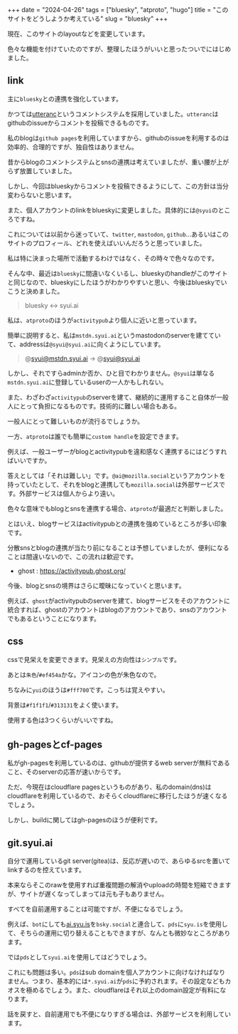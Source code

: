 +++
date = "2024-04-26"
tags = ["bluesky", "atproto", "hugo"]
title = "このサイトをどうしようか考えている"
slug = "bluesky"
+++

現在、このサイトのlayoutなどを変更しています。

色々な機能を付けていたのですが、整理したほうがいいと思ったついでにはじめました。

## link

主に`bluesky`との連携を強化しています。

かつては[utteranc](https://github.com/utterance/utterances)というコメントシステムを採用していました。`utteranc`はgithubのissueからコメントを投稿できるものです。

私のblogは`github pages`を利用していますから、githubのissueを利用するのは効率的、合理的ですが、独自性はありません。

昔からblogのコメントシステムとsnsの連携は考えていましたが、重い腰が上がらず放置していました。

しかし、今回はblueskyからコメントを投稿できるようにして、この方針は当分変わらないと思います。

また、個人アカウントのlinkをblueskyに変更しました。具体的には`@syui`のところですね。

これについては以前から迷っていて、`twitter`, `mastodon`, `github`...あるいはこのサイトのプロフィール、どれを使えばいいんだろうと思っていました。

私は特に決まった場所で活動するわけではなく、その時々で色々なのです。

そんな中、最近は`bluesky`に間違いなくいるし、blueskyのhandleがこのサイトと同じなので、blueskyにしたほうがわかりやすいと思い、今後はblueskyでいこうと決めました。

> bluesky ↔ syui.ai

私は、`atproto`のほうが`activitypub`より個人に近いと思っています。

簡単に説明すると、私は`mstdn.syui.ai`というmastodonのserverを建てていて、addressは`@syui@syui.ai`に向くようにしています。

> @syui@mstdn.syui.ai → @syui@syui.ai

しかし、それですらadminか否か、ひと目でわかりません。`@syui`は単なる`mstdn.syui.ai`に登録しているuserの一人かもしれない。

また、わざわざ`activitypub`のserverを建て、継続的に運用すること自体が一般人にとって負担になるものです。技術的に難しい場合もある。

一般人にとって難しいものが流行るでしょうか。

一方、`atproto`は誰でも簡単に`custom handle`を設定できます。

例えば、一般ユーザーがblogとactivitypubを違和感なく連携するにはどうすればいいですか。

答えとしては「それは難しい」です。`@ai@mozilla.social`というアカウントを持っていたとして、それをblogと連携しても`mozilla.social`は外部サービスです。外部サービスは個人からより遠い。

色々な意味でもblogとsnsを連携する場合、`atproto`が最適だと判断しました。

とはいえ、blogサービスはactivitypubとの連携を強めているところが多い印象です。

分散snsとblogの連携が当たり前になることは予想していましたが、便利になることは間違いないので、この流れは歓迎です。

- ghost : https://activitypub.ghost.org/

今後、blogとsnsの境界はさらに曖昧になっていくと思います。

例えば、`ghost`がactivitypubのserverを建て、blogサービスをそのアカウントに統合すれば、ghostのアカウントはblogのアカウントであり、snsのアカウントでもあるということになります。

## css

cssで見栄えを変更できます。見栄えの方向性は`シンプル`です。

あとは`朱色`/`#ef454a`かな。アイコンの色が朱色なので。

ちなみに`yui`のほうは`#fff700`です。こっちは覚えやすい。

背景は`#f1f1f1`/`#313131`をよく使います。

使用する色は3つくらいがいいですね。

## gh-pagesとcf-pages

私がgh-pagesを利用しているのは、githubが提供するweb serverが無料であること、そのserverの応答が速いからです。

ただ、今現在はcloudflare pagesというものがあり、私のdomain(dns)はcloudflareを利用しているので、おそらくcloudflareに移行したほうが速くなるでしょう。

しかし、buildに関してはgh-pagesのほうが便利です。

## git.syui.ai

自分で運用しているgit server(gitea)は、反応が遅いので、あらゆるsrcを置いてlinkするのを控えています。

本来ならそこのrawを使用すれば重複問題の解消やuploadの時間を短縮できますが、サイトが遅くなってしまっては元も子もありません。

すべてを自前運用することは可能ですが、不便になるでしょう。

例えば、`bot`にしても[ai.syu.is](https://web.syu.is/profile/ai.syu.is)を`bsky.social`と連合して、`pds`に`syu.is`を使用して、そちらの運用に切り替えることもできますが、なんとも微妙なところがあります。

では`pds`として`syui.ai`を使用してはどうでしょう。

これにも問題は多い。`pds`はsub domainを個人アカウントに向けなければなりません。つまり、基本的には`*.syui.ai`が`pds`に予約されます。その設定などもカオスを極めるでしょう。また、cloudflareはそれ以上のdomain設定が有料になります。

話を戻すと、自前運用でも不便になりすぎる場合は、外部サービスを利用しています。

